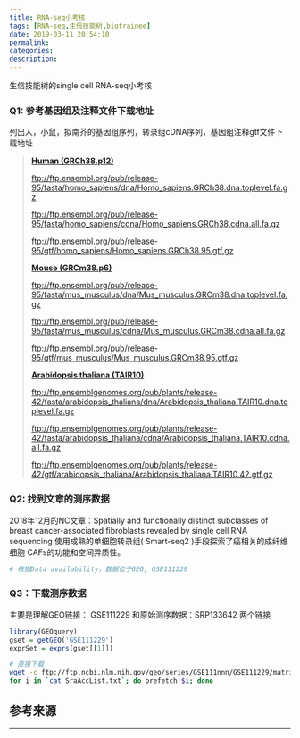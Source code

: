 ```yaml
---
title: RNA-seq小考核
tags: [RNA-seq,生信技能树,biotrainee]
date: 2019-03-11 20:54:10
permalink:
categories:
description:
---
```

<p class="description">生信技能树的single cell RNA-seq小考核</p>

<!-- more -->

### Q1: 参考基因组及注释文件下载地址
列出人，小鼠，拟南芥的基因组序列，转录组cDNA序列，基因组注释gtf文件下载地址

> **[Human (GRCh38.p12)](http://asia.ensembl.org/Homo_sapiens/Info/Index?db=core)**
>
> ftp://ftp.ensembl.org/pub/release-95/fasta/homo_sapiens/dna/Homo_sapiens.GRCh38.dna.toplevel.fa.gz
>
> ftp://ftp.ensembl.org/pub/release-95/fasta/homo_sapiens/cdna/Homo_sapiens.GRCh38.cdna.all.fa.gz
>
> ftp://ftp.ensembl.org/pub/release-95/gtf/homo_sapiens/Homo_sapiens.GRCh38.95.gtf.gz
>
> **[Mouse (GRCm38.p6)](http://asia.ensembl.org/Mus_musculus/Info/Index?db=core)**
>
> ftp://ftp.ensembl.org/pub/release-95/fasta/mus_musculus/dna/Mus_musculus.GRCm38.dna.toplevel.fa.gz
>
> ftp://ftp.ensembl.org/pub/release-95/fasta/mus_musculus/cdna/Mus_musculus.GRCm38.cdna.all.fa.gz
>
> ftp://ftp.ensembl.org/pub/release-95/gtf/mus_musculus/Mus_musculus.GRCm38.95.gtf.gz
>
> [**Arabidopsis thaliana (TAIR10)**](https://plants.ensembl.org/Arabidopsis_thaliana/Info/Index?db=core)
>
> ftp://ftp.ensemblgenomes.org/pub/plants/release-42/fasta/arabidopsis_thaliana/dna/Arabidopsis_thaliana.TAIR10.dna.toplevel.fa.gz
>
> ftp://ftp.ensemblgenomes.org/pub/plants/release-42/fasta/arabidopsis_thaliana/cdna/Arabidopsis_thaliana.TAIR10.cdna.all.fa.gz
>
> ftp://ftp.ensemblgenomes.org/pub/plants/release-42/gtf/arabidopsis_thaliana/Arabidopsis_thaliana.TAIR10.42.gtf.gz

### Q2: 找到文章的测序数据
2018年12月的NC文章：Spatially and functionally distinct subclasses of breast cancer-associated fibroblasts revealed by single cell RNA sequencing 使用成熟的单细胞转录组( Smart-seq2 )手段探索了癌相关的成纤维细胞 CAFs的功能和空间异质性。

```R
# 根据Data availability，数据位于GEO, GSE111229
```
### Q3：下载测序数据
主要是理解GEO链接： GSE111229 和原始测序数据：SRP133642 两个链接
```R
library(GEOquery)
gset = getGEO('GSE111229')
exprSet = exprs(gset[[1]])
```

```bash
# 直接下载
wget -c ftp://ftp.ncbi.nlm.nih.gov/geo/series/GSE111nnn/GSE111229/matrix/GSE111229_series_matrix.txt.gz
for i in `cat SraAccList.txt`; do prefetch $i; done
```

## 参考来源

<hr />